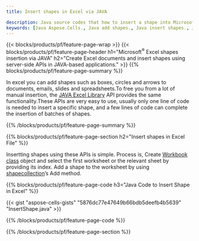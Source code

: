 ```yaml
---
title: Insert shapes in Excel via JAVA

description: Java source codes that how to insert a shape into Microsoft Excel files using JAVA Library. 
keywords: [Java Aspose.Cells., Java add shapes., Java insert shapes., Java create shapes]
---
```


{{< blocks/products/pf/feature-page-wrap >}}
{{< blocks/products/pf/feature-page-header h1="Microsoft<sup>&reg;</sup> Excel shapes insertion via JAVA" h2="Create Excel documents and insert shapes using server-side APIs in JAVA-based applications." >}}
{{% blocks/products/pf/feature-page-summary %}}

In excel you can add shapes such as boxes, circles and arrows to documents, emails, slides and spreadsheets.To free you from a lot of manual insertion, the [JAVA Excel Library](https://releases.aspose.com/cells/java/) API provides the same functionality.These APIs are very easy to use, usually only one line of code is needed to insert a specific shape, and a few lines of code can complete the insertion of batches of shapes.

{{% /blocks/products/pf/feature-page-summary  %}}

{{% blocks/products/pf/feature-page-section  h2="Insert shapes in Excel File" %}}

Insertting shapes using these APIs is simple. Process is, Create [Workbook class](https://reference.aspose.com/cells/java/com.aspose.cells/workbook/) object and select the first worksheet or the relevant sheet by providing its index. Add a shape to the worksheet by using [shapecollection](https://reference.aspose.com/cells/java/com.aspose.cells/shapecollection/)’s Add method.

{{% blocks/products/pf/feature-page-code h3="Java Code to Insert Shape in Excel" %}}

{{< gist "aspose-cells-gists" "5876dc77e47649b66bdb5deefb4b5639" "InsertShape.java" >}}

{{% /blocks/products/pf/feature-page-code  %}}

{{% /blocks/products/pf/feature-page-section %}}
